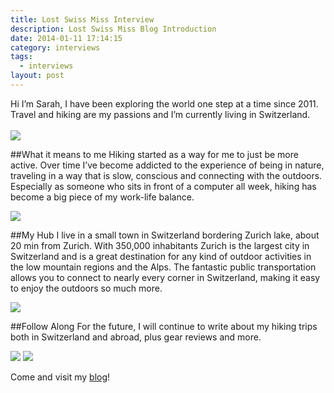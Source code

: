 ```yaml
---
title: Lost Swiss Miss Interview
description: Lost Swiss Miss Blog Introduction
date: 2014-01-11 17:14:15
category: interviews
tags:
  - interviews
layout: post
---
```

Hi I’m Sarah, I have been exploring the world one step at a time since 2011. Travel and hiking are my passions and I’m currently living in Switzerland.<br><br>
<img src="http://farm4.staticflickr.com/3823/11888426963_f9e2b3ffd0_c.jpg"><!--more--><br>

##What it means to me
Hiking started as a way for me to just be more active. Over time I’ve become addicted to the experience of being in nature, traveling in a way that is slow, conscious and connecting with the outdoors. Especially as someone who sits in front of a computer all week, hiking has become a big piece of my work-life balance.

<img src="http://farm6.staticflickr.com/5510/11888427323_6f3a508cb3_c.jpg">

##My Hub
I live in a small town in Switzerland bordering Zurich lake, about 20 min from Zurich. With 350,000 inhabitants Zurich is the largest city in Switzerland and is a great destination for any kind of outdoor activities in the low mountain regions and the Alps. The fantastic public transportation allows you to connect to nearly every corner in Switzerland, making it easy to enjoy the outdoors so much more.

<img src="http://farm6.staticflickr.com/5472/11888981676_2f06de992e_c.jpg">

##Follow Along
For the future, I will continue to write about my hiking trips both in Switzerland and abroad, plus gear reviews and more.

<img src="http://farm6.staticflickr.com/5516/11888156875_c1f41c16e3_c.jpg">

<img src="http://farm3.staticflickr.com/2867/11888156725_1dff91991b_c.jpg">

Come and visit my <a href="http://www.lostswissmiss.com" target="_blank">blog</a>!
